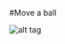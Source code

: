 #Move a ball

![alt tag](https://github.com/termantics/OpenGL-Brickout/blob/master/04_move_a_ball/output.png?raw=true)
